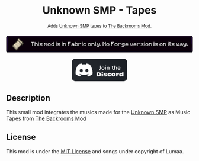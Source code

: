 <center><div align="center">

# Unknown SMP - Tapes
<sup>Adds <a href="https://youtube.com/@unknownsmp">Unknown SMP</a> tapes to <a href="https://modrinth.com/mod/backrooms">The Backrooms Mod</a>.</sup>  

<img src="https://raw.githubusercontent.com/lumaa-dev/lumaa-dev/main/assets/fabric-banner.png" width=600>

<a href="https://discord.gg/Rqpn3C7yR5"><img src="https://raw.githubusercontent.com/lumaa-dev/art/main/badges/support_discord.png" width=150></a>

</div></center>

## Description

This small mod integrates the musics made for the [Unknown SMP](https://youtube.com/@unknownsmp) as Music Tapes from [The Backrooms Mod](https://modrinth.com/mod/backrooms)

## License
This mod is under the [MIT License](/LICENSE) and songs under copyright of Lumaa.
